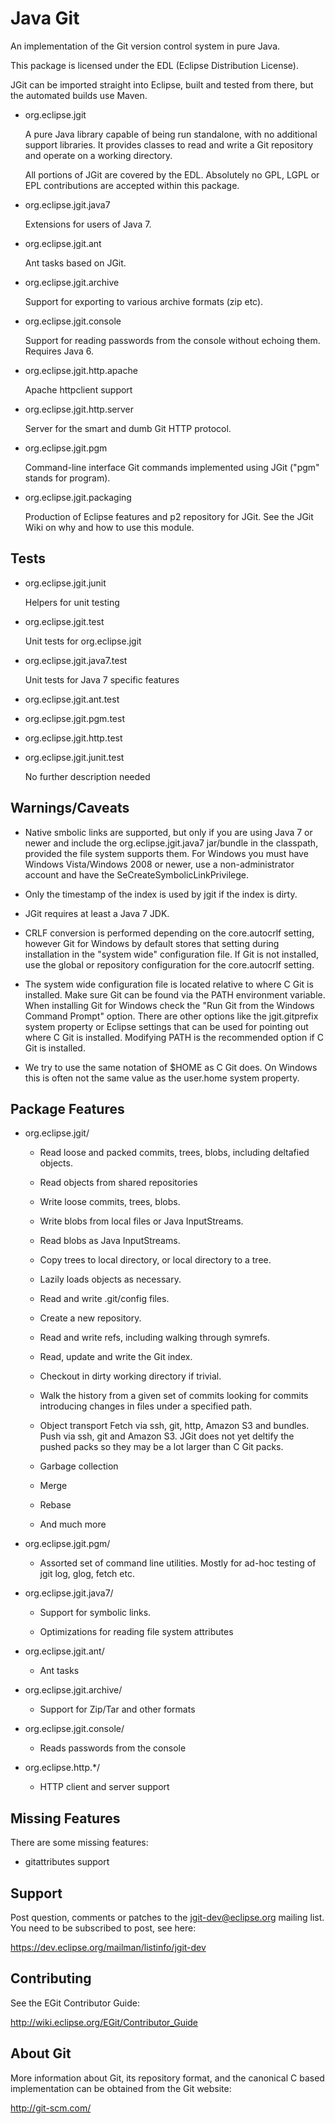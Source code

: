 Java Git
========

An implementation of the Git version control system in pure Java.

This package is licensed under the EDL (Eclipse Distribution
License).

JGit can be imported straight into Eclipse, built and tested from
there, but the automated builds use Maven.

- org.eclipse.jgit

    A pure Java library capable of being run standalone, with no
    additional support libraries. It provides classes to read and
    write a Git repository and operate on a working directory.

    All portions of JGit are covered by the EDL. Absolutely no GPL,
    LGPL or EPL contributions are accepted within this package.

- org.eclipse.jgit.java7

    Extensions for users of Java 7.

- org.eclipse.jgit.ant

    Ant tasks based on JGit.

- org.eclipse.jgit.archive

    Support for exporting to various archive formats (zip etc).

- org.eclipse.jgit.console

    Support for reading passwords from the console without
    echoing them. Requires Java 6.

- org.eclipse.jgit.http.apache

    Apache httpclient support

- org.eclipse.jgit.http.server

    Server for the smart and dumb Git HTTP protocol.

- org.eclipse.jgit.pgm

    Command-line interface Git commands implemented using JGit
    ("pgm" stands for program).

- org.eclipse.jgit.packaging

    Production of Eclipse features and p2 repository for JGit. See the JGit
    Wiki on why and how to use this module.

Tests
-----

- org.eclipse.jgit.junit

    Helpers for unit testing

- org.eclipse.jgit.test

    Unit tests for org.eclipse.jgit

- org.eclipse.jgit.java7.test

    Unit tests for Java 7 specific features

- org.eclipse.jgit.ant.test
- org.eclipse.jgit.pgm.test
- org.eclipse.jgit.http.test
- org.eclipse.jgit.junit.test

    No further description needed

Warnings/Caveats
----------------

- Native smbolic links are supported, but only if you are using Java 7
  or newer and include the org.eclipse.jgit.java7 jar/bundle in the
  classpath, provided the file system supports them. For Windows you
  must have Windows Vista/Windows 2008 or newer, use a
  non-administrator account and have the SeCreateSymbolicLinkPrivilege.

- Only the timestamp of the index is used by jgit if the index is
  dirty.

- JGit requires at least a Java 7 JDK.

- CRLF conversion is performed depending on the core.autocrlf setting,
  however Git for Windows by default stores that setting during
  installation in the "system wide" configuration file. If Git is not
  installed, use the global or repository configuration for the
  core.autocrlf setting.

- The system wide configuration file is located relative to where C
  Git is installed. Make sure Git can be found via the PATH
  environment variable. When installing Git for Windows check the "Run
  Git from the Windows Command Prompt" option. There are other options
  like the jgit.gitprefix system property or Eclipse settings that can
  be used for pointing out where C Git is installed. Modifying PATH is
  the recommended option if C Git is installed.

- We try to use the same notation of $HOME as C Git does. On Windows
  this is often not the same value as the user.home system property.


Package Features
----------------

- org.eclipse.jgit/

    * Read loose and packed commits, trees, blobs, including
      deltafied objects.

    * Read objects from shared repositories

    * Write loose commits, trees, blobs.

    * Write blobs from local files or Java InputStreams.

    * Read blobs as Java InputStreams.

    * Copy trees to local directory, or local directory to a tree.

    * Lazily loads objects as necessary.

    * Read and write .git/config files.

    * Create a new repository.

    * Read and write refs, including walking through symrefs.

    * Read, update and write the Git index.

    * Checkout in dirty working directory if trivial.

    * Walk the history from a given set of commits looking for commits
      introducing changes in files under a specified path.

    * Object transport
      Fetch via ssh, git, http, Amazon S3 and bundles.
      Push via ssh, git and Amazon S3. JGit does not yet deltify
      the pushed packs so they may be a lot larger than C Git packs.

    * Garbage collection

    * Merge

    * Rebase

    * And much more

- org.eclipse.jgit.pgm/

    * Assorted set of command line utilities. Mostly for ad-hoc testing of jgit
      log, glog, fetch etc.

- org.eclipse.jgit.java7/

    * Support for symbolic links.

    * Optimizations for reading file system attributes

- org.eclipse.jgit.ant/

    * Ant tasks

- org.eclipse.jgit.archive/

    * Support for Zip/Tar and other formats

- org.eclipse.jgit.console/

    * Reads passwords from the console

- org.eclipse.http.*/

    * HTTP client and server support

Missing Features
----------------

There are some missing features:

- gitattributes support


Support
-------

Post question, comments or patches to the jgit-dev@eclipse.org mailing list.
You need to be subscribed to post, see here:

https://dev.eclipse.org/mailman/listinfo/jgit-dev


Contributing
------------

See the EGit Contributor Guide:

http://wiki.eclipse.org/EGit/Contributor_Guide


About Git
---------

More information about Git, its repository format, and the canonical
C based implementation can be obtained from the Git website:

http://git-scm.com/

